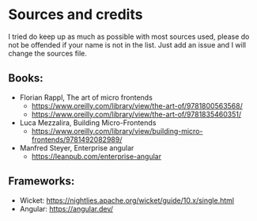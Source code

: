 # Sources and credits

I tried do keep up as much as possible with most sources used, please do not be offended if your name is not in the list. Just add an issue and I will change the sources file. 

## Books: 
- Florian Rappl, The art of micro frontends
  - https://www.oreilly.com/library/view/the-art-of/9781800563568/
  - https://www.oreilly.com/library/view/the-art-of/9781835460351/
- Luca Mezzalira, Building Micro-Frontends
  - https://www.oreilly.com/library/view/building-micro-frontends/9781492082989/
- Manfred Steyer, Enterprise angular 
  - https://leanpub.com/enterprise-angular

## Frameworks: 
- Wicket: https://nightlies.apache.org/wicket/guide/10.x/single.html
- Angular: https://angular.dev/


